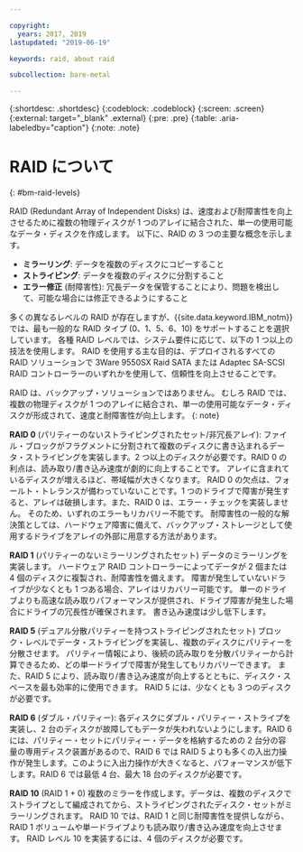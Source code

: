 ```yaml
---

copyright:
  years: 2017, 2019
lastupdated: "2019-06-19"

keywords: raid, about raid

subcollection: bare-metal

---
```


{:shortdesc: .shortdesc}
{:codeblock: .codeblock}
{:screen: .screen}
{:external: target="_blank" .external}
{:pre: .pre}
{:table: .aria-labeledby="caption"}
{:note: .note}


# RAID について
{: #bm-raid-levels}

RAID (Redundant Array of Independent Disks) は、速度および耐障害性を向上させるために複数の物理ディスクが 1 つのアレイに結合された、単一の使用可能なデータ・ディスクを作成します。 以下に、RAID の 3 つの主要な概念を示します。
* **ミラーリング**: データを複数のディスクにコピーすること
* **ストライピング**: データを複数のディスクに分割すること
* **エラー修正** (耐障害性): 冗長データを保管することにより、問題を検出して、可能な場合には修正できるようにすること

多くの異なるレベルの RAID が存在しますが、{{site.data.keyword.IBM_notm}} では、最も一般的な RAID タイプ (0、1、5、6、10) をサポートすることを選択しています。 各種 RAID レベルでは、システム要件に応じて、以下の 1 つ以上の技法を使用します。 RAID を使用する主な目的は、デプロイされるすべての RAID ソリューションで 3Ware 9550SX Raid SATA または Adaptec SA-SCSI RAID コントローラーのいずれかを使用して、信頼性を向上させることです。

RAID は、バックアップ・ソリューションではありません。 むしろ RAID では、複数の物理ディスクが 1 つのアレイに結合され、単一の使用可能なデータ・ディスクが形成されて、速度と耐障害性が向上します。
{: note}

**RAID 0** (パリティーのないストライピングされたセット/非冗長アレイ): ファイル・ブロックがフラグメントに分割されて複数のディスクに書き込まれるデータ・ストライピングを実装します。2 つ以上のディスクが必要です。RAID 0 の利点は、読み取り/書き込み速度が劇的に向上することです。 アレイに含まれているディスクが増えるほど、帯域幅が大きくなります。 RAID 0 の欠点は、フォールト・トレランスが備わっていないことです。1 つのドライブで障害が発生すると、アレイは破損します。また、RAID 0 は、エラー・チェックを実装しません。 そのため、いずれのエラーもリカバリー不能です。 耐障害性の一般的な解決策としては、ハードウェア障害に備えて、バックアップ・ストレージとして使用するドライブをアレイの外部に用意する方法があります。

**RAID 1** (パリティーのないミラーリングされたセット) データのミラーリングを実装します。 ハードウェア RAID コントローラーによってデータが 2 個または 4 個のディスクに複製され、耐障害性を備えます。 障害が発生していないドライブが少なくとも 1 つある場合、アレイはリカバリー可能です。 単一のドライブよりも高速な読み取りパフォーマンスが提供され、ドライブ障害が発生した場合にドライブの冗長性が確保されます。 書き込み速度は少し低下します。

**RAID 5** (デュアル分散パリティーを持つストライピングされたセット) ブロック・レベルでデータ・ストライピングを実装し、複数のディスクにパリティーを分散させます。 パリティー情報により、後続の読み取りを分散パリティーから計算できるため、どの単一ドライブで障害が発生してもリカバリーできます。 また、RAID 5 により、読み取り/書き込み速度が向上するとともに、ディスク・スペースを最も効率的に使用できます。 RAID 5 には、少なくとも 3 つのディスクが必要です。

**RAID 6** (ダブル・パリティー): 各ディスクにダブル・パリティー・ストライプを実装し、2 台のディスクが故障してもデータが失われないようにします。RAID 6 には、パリティー・セットにパリティー・データを格納するための 2 台分の容量の専用ディスク装置があるので、RAID 6 では RAID 5 よりも多くの入出力操作が発生します。このように入出力操作が大きくなると、パフォーマンスが低下します。RAID 6 では最低 4 台、最大 18 台のディスクが必要です。

**RAID 10** (RAID 1 + 0) 複数のミラーを作成します。データは、複数のディスクでストライプとして編成されてから、ストライピングされたディスク・セットがミラーリングされます。 RAID 10 では、RAID 1 と同じ耐障害性を提供しながら、RAID 1 ボリュームや単一ドライブよりも読み取り/書き込み速度を向上させます。 RAID レベル 10 を実装するには、4 個のディスクが必要です。
